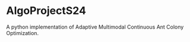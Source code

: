 # AlgoProjectS24
A python implementation of Adaptive Multimodal Continuous Ant Colony Optimization.

